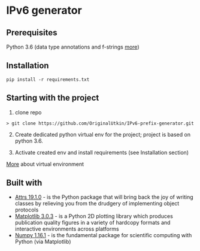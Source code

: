 # IPv6 generator

## Prerequisites

Python 3.6 (data type annotations and f-strings [more](https://docs.python.org/3/whatsnew/3.6.html))

## Installation
```
pip install -r requirements.txt
```

## Starting with the project
1. clone repo
```
> git clone https://github.com/OriginalUtkin/IPv6-prefix-generator.git
```

2. Create dedicated python virtual env for the project; project is based on python 3.6.

3. Activate created env and install requirements (see Installation section)

[More](https://uoa-eresearch.github.io/eresearch-cookbook/recipe/2014/11/26/python-virtual-env/) about virtual environment 


## Built with
* [Attrs 19.1.0](http://www.attrs.org/en/stable/) - is the Python package that will bring back the joy of writing classes by relieving you from the drudgery of implementing object protocols 
* [Matplotlib 3.0.3](https://matplotlib.org/3.0.3/index.html) -  is a Python 2D plotting library which produces publication quality figures in a variety of hardcopy formats and interactive environments across platforms
* [Numpy 1.16.1](http://www.numpy.org) - is the fundamental package for scientific computing with Python (via Matplotlib)
